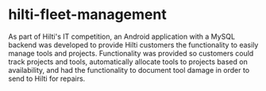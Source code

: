 # hilti-fleet-management
As part of Hilti's IT competition, an Android application with a MySQL backend was developed to provide Hilti customers the functionality to easily manage tools and projects.  Functionality was provided so customers could track projects and tools, automatically allocate tools to projects based on availability, and had the functionality to document tool damage in order to send to Hilti for repairs.
